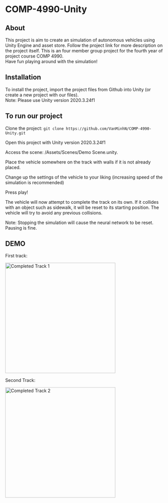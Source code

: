 # COMP-4990-Unity

About
-----
This project is aim to create an simulation of autonomous vehicles using Unity Engine and asset store. Follow the project link for more description on the project itself. This is an four member group project for the fourth year of project course COMP 4990.<br>
Have fun playing around with the simulation!

Installation
------------
To install the project, import the project files from Github into Unity (or create a new project with our files). <br>
Note: Please use Unity version 2020.3.24f1

To run our project 
------------------

Clone the project: ``git clone https://github.com/VanMinhN/COMP-4990-Unity.git``

Open this project with Unity version 2020.3.24f1

Access the scene: /Assets/Scenes/Demo Scene.unity.  

Place the vehicle somewhere on the track with walls if it is not already placed. 

Change up the settings of the vehicle to your liking (increasing speed of the simulation is recommended) 

Press play! 

The vehicle will now attempt to complete the track on its own. If it collides with an object such as sidewalk, it will be reset to its starting position. The vehicle will try to avoid any previous collisions. 

Note: Stopping the simulation will cause the neural network to be reset. Pausing is fine.

DEMO
----
First track:

<img src="https://github.com/SarhillH/COMP-4990-Unity/blob/main/Assets/img/Completed_track1.gif?raw=true" width="350" title="Completed Track 1">


Second Track:

<img src="https://github.com/SarhillH/COMP-4990-Unity/blob/main/Assets/img/Completed_Track2.gif" width="350" title="Completed Track 2">
